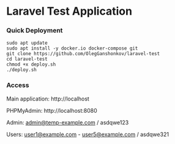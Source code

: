 # Laravel Test Application

### Quick Deployment
```
sudo apt update
sudo apt install -y docker.io docker-compose git
git clone https://github.com/OlegGanshonkov/laravel-test
cd laravel-test
chmod +x deploy.sh
./deploy.sh
```


### Access
Main application: http://localhost

PHPMyAdmin: http://localhost:8080

Admin: admin@temp-example.com / asdqwe123

Users: user1@example.com - user5@example.com / asdqwe321